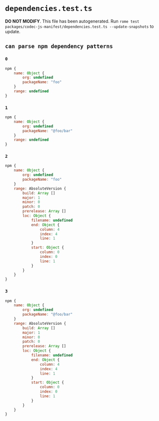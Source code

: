 # `dependencies.test.ts`

**DO NOT MODIFY**. This file has been autogenerated. Run `rome test packages/codec-js-manifest/dependencies.test.ts --update-snapshots` to update.

## `can parse npm dependency patterns`

### `0`

```javascript
npm {
	name: Object {
		org: undefined
		packageName: "foo"
	}
	range: undefined
}
```

### `1`

```javascript
npm {
	name: Object {
		org: undefined
		packageName: "@foo/bar"
	}
	range: undefined
}
```

### `2`

```javascript
npm {
	name: Object {
		org: undefined
		packageName: "foo"
	}
	range: AbsoluteVersion {
		build: Array []
		major: 1
		minor: 0
		patch: 0
		prerelease: Array []
		loc: Object {
			filename: undefined
			end: Object {
				column: 4
				index: 4
				line: 1
			}
			start: Object {
				column: 0
				index: 0
				line: 1
			}
		}
	}
}
```

### `3`

```javascript
npm {
	name: Object {
		org: undefined
		packageName: "@foo/bar"
	}
	range: AbsoluteVersion {
		build: Array []
		major: 1
		minor: 0
		patch: 0
		prerelease: Array []
		loc: Object {
			filename: undefined
			end: Object {
				column: 4
				index: 4
				line: 1
			}
			start: Object {
				column: 0
				index: 0
				line: 1
			}
		}
	}
}
```
